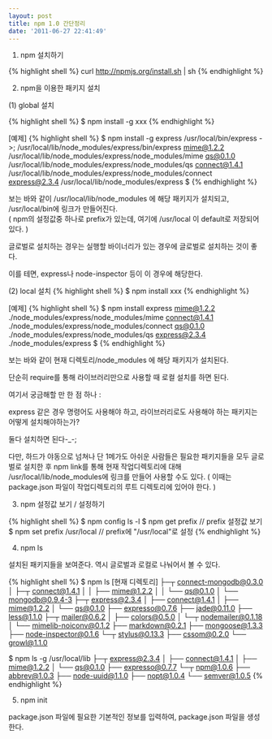 ```yaml
---
layout: post
title: npm 1.0 간단정리
date: '2011-06-27 22:41:49'
---
```


1. npm 설치하기

{% highlight shell %}
curl http://npmjs.org/install.sh | sh
{% endhighlight %}

2. npm을 이용한 패키지 설치

(1) global 설치

{% highlight shell %}
$ npm install -g xxx
{% endhighlight %}

[예제]
{% highlight shell %}
$ npm install -g express
/usr/local/bin/express ->; /usr/local/lib/node_modules/express/bin/express
mime@1.2.2 /usr/local/lib/node_modules/express/node_modules/mime
qs@0.1.0 /usr/local/lib/node_modules/express/node_modules/qs
connect@1.4.1 /usr/local/lib/node_modules/express/node_modules/connect
express@2.3.4 /usr/local/lib/node_modules/express
$
{% endhighlight %}

보는 바와 같이 /usr/local/lib/node_modules 에 해당 패키지가 설치되고, /usr/local/bin에 링크가 만들어진다.  
( npm의 설정값중 하나로 prefix가 있는데, 여기에 /usr/local 이 default로 저장되어 있다. )

글로벌로 설치하는 경우는 실행할 바이너리가 있는 경우에 글로벌로 설치하는 것이 좋다.

이를 테면, express나 node-inspector 등이 이 경우에 해당한다.

(2) local 설치
{% highlight shell %}
$ npm install xxx
{% endhighlight %}

[예제]
{% highlight shell %}
$ npm install express
mime@1.2.2 ./node_modules/express/node_modules/mime
connect@1.4.1 ./node_modules/express/node_modules/connect
qs@0.1.0 ./node_modules/express/node_modules/qs
express@2.3.4 ./node_modules/express
$
{% endhighlight %}

보는 바와 같이 현재 디렉토리/node_modules 에 해당 패키지가 설치된다. 

단순히 require를 통해 라이브러리만으로 사용할 때 로컬 설치를 하면 된다.

여기서 궁금해할 만 한 점 하나 : 

express 같은 경우 명령어도 사용해야 하고, 라이브러리로도 사용해야 하는 패키지는 어떻게 설치해야하는가?

둘다 설치하면 된다-_-;

다만, 하드가 야동으로 넘쳐나 단 1메가도 아쉬운 사람들은 필요한 패키지들을 모두 글로벌로 설치한 후 npm link를 통해 현재 작업디렉토리에 대해 /usr/local/lib/node_modules에 링크를 만들어 사용할 수도 있다. 
( 이때는 package.json 파일이 작업디렉토리의 루트 디렉토리에 있어야 한다. )

3. npm 설정값 보기 / 설정하기

{% highlight shell %}
$ npm config ls -l
$ npm get prefix  // prefix 설정값 보기
$ npm set prefix /usr/local  // prefix에 "/usr/local"로 설정
{% endhighlight %}


4. npm ls

설치된 패키지들을 보여준다. 역시 글로벌과 로컬로 나눠어서 볼 수 있다.

{% highlight shell %}
$ npm ls
[현재 디렉토리]
├─┬ connect-mongodb@0.3.0 
│ ├─┬ connect@1.4.1 
│ │ ├── mime@1.2.2 
│ │ └── qs@0.1.0 
│ └── mongodb@0.9.4-3 
├─┬ express@2.3.4 
│ ├── connect@1.4.1 
│ ├── mime@1.2.2 
│ └── qs@0.1.0 
├── expresso@0.7.6 
├── jade@0.11.0 
├── less@1.1.0 
├─┬ mailer@0.6.2 
│ ├── colors@0.5.0 
│ └─┬ nodemailer@0.1.18 
│   └── mimelib-noiconv@0.1.2 
├── markdown@0.2.1 
├── mongoose@1.3.3 
├── node-inspector@0.1.6 
└─┬ stylus@0.13.3 
  ├── cssom@0.2.0 
  └── growl@1.1.0 

$ npm ls -g
/usr/local/lib
├─┬ express@2.3.4 
│ ├── connect@1.4.1 
│ ├── mime@1.2.2 
│ └── qs@0.1.0 
├── expresso@0.7.7 
└─┬ npm@1.0.6 
  ├── abbrev@1.0.3 
  ├── node-uuid@1.1.0 
  ├── nopt@1.0.4 
  └── semver@1.0.5 
{% endhighlight %}

5. npm init

package.json 파일에 필요한 기본적인 정보를 입력하여, package.json 파일을 생성한다.

